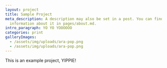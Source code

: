 ```yaml
---
layout: project
title: Sample Project
meta_description: A description may also be set in a post. You can find more
  information about it in pages/about.md.
intro_paragraph: YO YO YOOOOOO
categories: print
galleryImages:
  - /assets/img/uploads/ara-pop.png
  - /assets/img/uploads/ara-pop.png
---
```


This is an example project, YIPPIE!